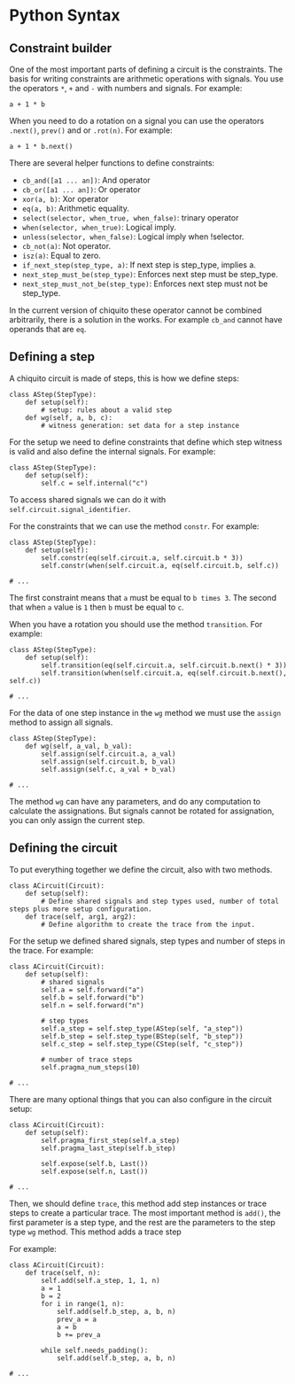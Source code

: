 # Python Syntax

## Constraint builder

One of the most important parts of defining a circuit is the constraints. The basis for writing constraints are arithmetic operations with signals. You use the operators `*`, `+` and `-` with numbers and signals. For example:

`a + 1 * b`

When you need to do a rotation on a signal you can use the operators `.next()`, `prev()` and or `.rot(n)`.  For example:

`a + 1 * b.next()`

 There are several helper functions to define constraints:
 + `cb_and([a1 ... an])`: And operator
 + `cb_or([a1 ... an])`: Or operator
 + `xor(a, b)`: Xor operator
 + `eq(a, b)`: Arithmetic equality.
 + `select(selector, when_true, when_false)`: trinary operator
 + `when(selector, when_true)`:  Logical imply.
 + `unless(selector, when_false)`: Logical imply when !selector.
 + `cb_not(a)`: Not operator.
 + `isz(a)`: Equal to zero.
 + `if_next_step(step_type, a)`: If next step is step_type, implies a.
 + `next_step_must_be(step_type)`: Enforces next step must be step_type.
 + `next_step_must_not_be(step_type)`: Enforces next step must not be step_type.

In the current version of chiquito these operator cannot be combined arbitrarily, there is a solution in the works. For example `cb_and` cannot have operands that are `eq`.

## Defining a step

A chiquito circuit is made of steps, this is how we define steps:

```python=
class AStep(StepType):
	def setup(self):
		# setup: rules about a valid step
	def wg(self, a, b, c):
		# witness generation: set data for a step instance
```

For the setup we need to define constraints that define which step witness is valid and also define the internal signals. For example:

```python=
class AStep(StepType):
	def setup(self):
		self.c = self.internal("c")
```

To access shared signals we can do it with `self.circuit.signal_identifier`.

For the constraints that we can use the method `constr`. For example:

```python=
class AStep(StepType):
	def setup(self):
		self.constr(eq(self.circuit.a, self.circuit.b * 3))
		self.constr(when(self.circuit.a, eq(self.circuit.b, self.c))

# ...
```

The first constraint means that `a` must be equal to `b times 3`. The second that when `a` value is `1` then `b` must be equal to `c`.

When you have a rotation you should use the method `transition`. For example:

```python=
class AStep(StepType):
	def setup(self):
		self.transition(eq(self.circuit.a, self.circuit.b.next() * 3))
		self.transition(when(self.circuit.a, eq(self.circuit.b.next(), self.c))

# ...
```


For the data of one step instance in the `wg` method we must use the `assign` method to assign all signals.

```python=
class AStep(StepType):
	def wg(self, a_val, b_val):
		self.assign(self.circuit.a, a_val)
		self.assign(self.circuit.b, b_val)
		self.assign(self.c, a_val + b_val)

# ...
```

The method `wg` can have any parameters, and do any computation to calculate the assignations. But signals cannot be rotated for assignation, you can only assign the current step.

## Defining the circuit

To put everything together we define the circuit, also with two methods.

```python=
class ACircuit(Circuit):
	def setup(self):
		# Define shared signals and step types used, number of total steps plus more setup configuration.
	def trace(self, arg1, arg2):
		# Define algorithm to create the trace from the input.
```

For the setup we defined shared signals, step types and number of steps in the trace. For example:

```python=
class ACircuit(Circuit):
	def setup(self):
		# shared signals
		self.a = self.forward("a")
		self.b = self.forward("b")
		self.n = self.forward("n")

		# step types
		self.a_step = self.step_type(AStep(self, "a_step"))
		self.b_step = self.step_type(BStep(self, "b_step"))
		self.c_step = self.step_type(CStep(self, "c_step"))

		# number of trace steps
		self.pragma_num_steps(10)

# ...
```

There are many optional things that you can also configure in the circuit setup:

```python=
class ACircuit(Circuit):
	def setup(self):
		self.pragma_first_step(self.a_step)
		self.pragma_last_step(self.b_step)

		self.expose(self.b, Last())
		self.expose(self.n, Last())

# ... 
```

Then, we should define `trace`, this method add step instances or trace steps to create a particular trace. The most important method is `add()`, the first parameter is a step type, and the rest are the parameters to the step type `wg` method. This method adds a trace step

For example:

```python=
class ACircuit(Circuit):
	def trace(self, n):
		self.add(self.a_step, 1, 1, n)
		a = 1
		b = 2
		for i in range(1, n):
			self.add(self.b_step, a, b, n)
			prev_a = a
			a = b
			b += prev_a
		
		while self.needs_padding():
			self.add(self.b_step, a, b, n)

# ... 
```